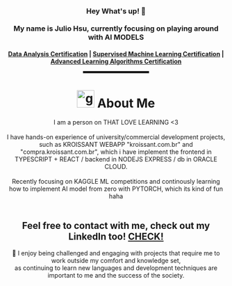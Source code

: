 <div align="center">
  
<h3>Hey What's up! 👋  <br><br> My name is Julio Hsu, currently focusing on playing around with AI MODELS <br> </h3>

<h4> <a href="https://coursera.org/share/8047a087cf018e6eee05cdfdcf76001c">Data Analysis Certification</a> | <a href="https://coursera.org/share/d0407e9d8b29cacd83bedfd96dbc4d4f">Supervised Machine Learning Certification</a> | <a href="https://coursera.org/share/9b224ae85c1db4f4620d917b1c895669">Advanced Learning Algorithms Certification</a>

<hr width="30%" style="height:5px;">
  
<h1 align="center"> <img height="40" width="40" alt="github" src="https://cdn.jsdelivr.net/npm/simple-icons@v3/icons/github.svg" /> About Me </h1>
I am a person on THAT LOVE LEARNING <3 <br><br>
I have hands-on experience of university/commercial development projects, such as KROISSANT WEBAPP "kroissant.com.br" and "compra.kroissant.com.br", which i have implement the frontend in TYPESCRIPT + REACT / backend in NODEJS EXPRESS / db in ORACLE CLOUD. <br><br>
Recently focusing on KAGGLE ML competitions and continously learning how to implement AI model from zero with PYTORCH, which its kind of fun haha <br><br>
  
<h2 align="center"> Feel free to contact with me, check out my LinkedIn too! <a href="https://www.linkedin.com/in/juliohsu/" target="_blank">CHECK!</a> </h2>
  
🥰  I enjoy being challenged and engaging with projects that require me to work outside my comfort and knowledge set, <br>
as continuing to learn new languages  and development techniques are important to me and the success of the society. <br>
